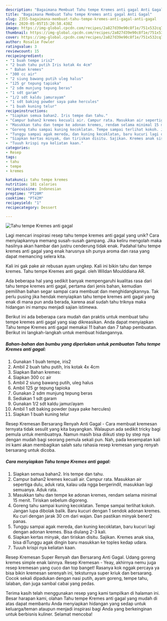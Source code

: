 ```yaml
---
description: "Bagaimana Membuat Tahu tempe Kremes anti gagal Anti Gagal"
title: "Bagaimana Membuat Tahu tempe Kremes anti gagal Anti Gagal"
slug: 2355-bagaimana-membuat-tahu-tempe-kremes-anti-gagal-anti-gagal
date: 2020-05-05T15:20:58.438Z
image: https://img-global.cpcdn.com/recipes/2a827d39e90c8f1e/751x532cq70/tahu-tempe-kremes-anti-gagal-foto-resep-utama.jpg
thumbnail: https://img-global.cpcdn.com/recipes/2a827d39e90c8f1e/751x532cq70/tahu-tempe-kremes-anti-gagal-foto-resep-utama.jpg
cover: https://img-global.cpcdn.com/recipes/2a827d39e90c8f1e/751x532cq70/tahu-tempe-kremes-anti-gagal-foto-resep-utama.jpg
author: Rosalie Fowler
ratingvalue: 3
reviewcount: 15
recipeingredient:
- "1 buah tempe iris2"
- "2 buah tahu putih Iris kotak 4x 4cm"
- " Bahan kremes"
- "300 cc air"
- "2 siung bawang putih uleg halus"
- "125 gr tepung tapioka"
- "2 sdm munjung tepung beras"
- "1 sdt garam"
- "1/2 sdt kaldu jamurayam"
- "1 sdt baking powder saya pake hercules"
- "1 buah kuning telur"
recipeinstructions:
- "Siapkan semua bahan2. Iris tempe dan tahu."
- "Campur bahan2 kremes kecuali air. Campur rata. Masukkan air sepertiga dulu, aduk rata, kalau uda ngga bergerindil, masukkan lagi semuanya. Aduk rata."
- "Masukkan tahu dan tempe ke adonan kremes, rendam selama minimal 15 menit. Tiriskan sebelum digoreng."
- "Goreng tahu sampai kuning kecoklatan. Tempe sampai terlihat kokoh. Jangan lupa dibolak balik. Baru kucuri dengan 1 sendok adonan kremes. Ku curi dengan jarak 30 cm dari wajan. Dan pastikan minyak bener2 panas."
- "Tunggu sampai agak mereda, dan kuning kecoklatan, baru kucuri lagi dengan adonan kremes. Bisa diulang 2-3 kali."
- "Siapkan kertas minyak, dan tiriskan disitu. Sajikan. Kremes anak sisa, bisa diTunggu agak dingin baru masukkan ke toples kedap udara."
- "Tuuuh krispi nya keliatan kaan."
categories:
- Resep
tags:
- tahu
- tempe
- kremes

katakunci: tahu tempe kremes 
nutrition: 181 calories
recipecuisine: Indonesian
preptime: "PT20M"
cooktime: "PT42M"
recipeyield: "1"
recipecategory: Dessert

---
```



![Tahu tempe Kremes anti gagal](https://img-global.cpcdn.com/recipes/2a827d39e90c8f1e/751x532cq70/tahu-tempe-kremes-anti-gagal-foto-resep-utama.jpg)

Lagi mencari inspirasi resep tahu tempe kremes anti gagal yang unik? Cara menyiapkannya memang susah-susah gampang. Jika keliru mengolah maka hasilnya akan hambar dan justru cenderung tidak enak. Padahal tahu tempe kremes anti gagal yang enak harusnya sih punya aroma dan rasa yang dapat memancing selera kita.

Kali ini gak pake air rebusan ayam ungkep. Kali ini bikin tahu dan tempe kremes. Tahu tempe Kremes anti gagal. oleh Wildan Moulddiana AR.

Ada beberapa hal yang sedikit banyak mempengaruhi kualitas rasa dari tahu tempe kremes anti gagal, pertama dari jenis bahan, kemudian pemilihan bahan segar sampai cara membuat dan menghidangkannya. Tak perlu pusing jika hendak menyiapkan tahu tempe kremes anti gagal yang enak di mana pun anda berada, karena asal sudah tahu triknya maka hidangan ini mampu menjadi sajian istimewa.


Berikut ini ada beberapa cara mudah dan praktis untuk membuat tahu tempe kremes anti gagal yang siap dikreasikan. Anda dapat menyiapkan Tahu tempe Kremes anti gagal memakai 11 bahan dan 7 tahap pembuatan. Berikut ini langkah-langkah untuk membuat hidangannya.

<!--inarticleads1-->

##### Bahan-bahan dan bumbu yang diperlukan untuk pembuatan Tahu tempe Kremes anti gagal:

1. Gunakan 1 buah tempe, iris2
1. Ambil 2 buah tahu putih, Iris kotak 4x 4cm
1. Siapkan  Bahan kremes:
1. Siapkan 300 cc air
1. Ambil 2 siung bawang putih, uleg halus
1. Ambil 125 gr tepung tapioka
1. Gunakan 2 sdm munjung tepung beras
1. Sediakan 1 sdt garam
1. Gunakan 1/2 sdt kaldu jamur/ayam
1. Ambil 1 sdt baking powder (saya pake hercules)
1. Siapkan 1 buah kuning telur


Resep Kremesan Bersarang Renyah Anti Gagal - Cara membuat kremesan ternyata tidak sesulit yang kita bayangkan. Walaupun ada sedikit tricky bagi pemula untuk membuatnya. Namun masih bisa diikuti step by step nya dengan mudah bagi seorang pemula sekali pun. Nah, pada kesempatan kali ini kami akan membagikan salah satu rahasia resep kremesan yang renyah bersarang untuk dicoba. 

<!--inarticleads2-->

##### Cara menyiapkan Tahu tempe Kremes anti gagal:

1. Siapkan semua bahan2. Iris tempe dan tahu.
1. Campur bahan2 kremes kecuali air. Campur rata. Masukkan air sepertiga dulu, aduk rata, kalau uda ngga bergerindil, masukkan lagi semuanya. Aduk rata.
1. Masukkan tahu dan tempe ke adonan kremes, rendam selama minimal 15 menit. Tiriskan sebelum digoreng.
1. Goreng tahu sampai kuning kecoklatan. Tempe sampai terlihat kokoh. Jangan lupa dibolak balik. Baru kucuri dengan 1 sendok adonan kremes. Ku curi dengan jarak 30 cm dari wajan. Dan pastikan minyak bener2 panas.
1. Tunggu sampai agak mereda, dan kuning kecoklatan, baru kucuri lagi dengan adonan kremes. Bisa diulang 2-3 kali.
1. Siapkan kertas minyak, dan tiriskan disitu. Sajikan. Kremes anak sisa, bisa diTunggu agak dingin baru masukkan ke toples kedap udara.
1. Tuuuh krispi nya keliatan kaan.


Resep Kremesan Super Renyah dan Bersarang Anti Gagal. Udang goreng kremes simple enak lainnya. Resep Kremesan - Yeay, akhirnya nemu juga resep kremesan yang cuco dan top banget! Rasanya kok nggak percaya ya bisa bikin kremesan serenyah ini, teksturnya super kriuk dan bersarang. Cocok sekali dipadukan dengan nasi putih, ayam goreng, tempe tahu, lalaban, dan juga sambal cabai yang pedas. 

Terima kasih telah menggunakan resep yang kami tampilkan di halaman ini. Besar harapan kami, olahan Tahu tempe Kremes anti gagal yang mudah di atas dapat membantu Anda menyiapkan hidangan yang sedap untuk keluarga/teman ataupun menjadi inspirasi bagi Anda yang berkeinginan untuk berbisnis kuliner. Selamat mencoba!
